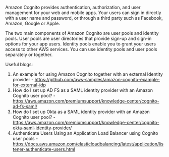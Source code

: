 Amazon Cognito provides authentication, authorization, and user management for your web and mobile apps. Your users can sign in directly with a user name and password, or through a third party such as Facebook, Amazon, Google or Apple.

The two main components of Amazon Cognito are user pools and identity pools. User pools are user directories that provide sign-up and sign-in options for your app users. Identity pools enable you to grant your users access to other AWS services. You can use identity pools and user pools separately or together. 

Useful blogs:
1. An example for using Amazon Cognito together with an external Identity provider - https://github.com/aws-samples/amazon-cognito-example-for-external-idp
2.  How do I set up AD FS as a SAML identity provider with an Amazon Cognito user pool? - https://aws.amazon.com/premiumsupport/knowledge-center/cognito-ad-fs-saml/
3. How do I set up Okta as a SAML identity provider with an Amazon Cognito user pool? - https://aws.amazon.com/premiumsupport/knowledge-center/cognito-okta-saml-identity-provider/
4. Authenticate Users Using an Application Load Balancer using Cognito user pools - https://docs.aws.amazon.com/elasticloadbalancing/latest/application/listener-authenticate-users.html

